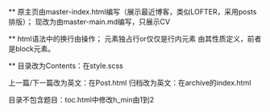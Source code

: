 **
原主页由master-index.html编写（展示最近博客，类似LOFTER，采用posts排版）；
现改为由master-main.md编写，只展示CV

**
html语法中的换行由<bt />操作；
元素独占行or仅仅是行内元素 由其性质定义，前者是block元素。

**
目录改为Contents：在style.scss

上一篇/下一篇改为英文：在Post.html
归档改为英文：在archive的index.html

目录不包含题目：toc.html中修改h_min由1到2
